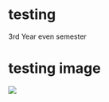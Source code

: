 # testing
3rd Year even semester


# testing image

<img src="https://www.google.com/imgres?q=image%20source&imgurl=https%3A%2F%2Fsiwi.org%2Fwp-content%2Fuploads%2F2021%2F07%2Fwhy-water_topics-present-at-launch_source-to-sea.jpg&imgrefurl=https%3A%2F%2Fsiwi.org%2Fwhy-water%2Fsource-to-sea%2F&docid=U8GSzvZ4KOkenM&tbnid=OhIaYBkPKRERbM&vet=12ahUKEwiHj86Eq9mMAxX44zgGHdWePZAQM3oECGUQAA..i&w=1500&h=1000&hcb=2&ved=2ahUKEwiHj86Eq9mMAxX44zgGHdWePZAQM3oECGUQAA" >
